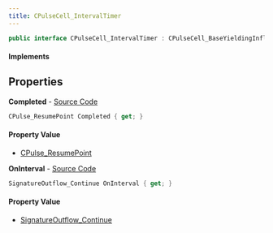 ```yaml
---
title: CPulseCell_IntervalTimer
---
```


```csharp
public interface CPulseCell_IntervalTimer : CPulseCell_BaseYieldingInflow, CPulseCell_BaseFlow, CPulseCell_Base, ISchemaClass<CPulseCell_Base>, ISchemaClass<CPulseCell_BaseFlow>, ISchemaClass<CPulseCell_BaseYieldingInflow>, ISchemaClass<CPulseCell_IntervalTimer>, ISchemaField, ISchemaClass, INativeHandle
```

#### Implements

## Properties

**Completed** - [Source Code](https://github.com/swiftly-solution/swiftlys2/blob/master/managed/src/SwiftlyS2.Generated/Schemas/Interfaces/CPulseCell_IntervalTimer.cs#L16)

```csharp
CPulse_ResumePoint Completed { get; }
```

#### Property Value

- [CPulse_ResumePoint](/docs/api/shared/schemadefinitions/cpulse_resumepoint)

**OnInterval** - [Source Code](https://github.com/swiftly-solution/swiftlys2/blob/master/managed/src/SwiftlyS2.Generated/Schemas/Interfaces/CPulseCell_IntervalTimer.cs#L18)

```csharp
SignatureOutflow_Continue OnInterval { get; }
```

#### Property Value

- [SignatureOutflow_Continue](/docs/api/shared/schemadefinitions/signatureoutflow_continue)

